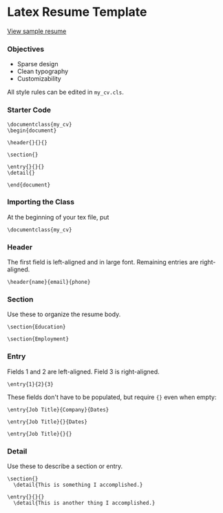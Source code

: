 # Latex Resume Template

[View sample resume](https://github.com/Awjin/cv-template/blob/master/sample.pdf)

### Objectives
- Sparse design
- Clean typography
- Customizability

All style rules can be edited in `my_cv.cls`.

### Starter Code
```
\documentclass{my_cv}
\begin{document}

\header{}{}{}

\section{}

\entry{}{}{}
\detail{}

\end{document}
```

### Importing the Class
At the beginning of your tex file, put
```
\documentclass{my_cv}
```

### Header
The first field is left-aligned and in large font. Remaining entries are right-aligned.
```
\header{name}{email}{phone}
```

### Section
Use these to organize the resume body.
```
\section{Education}

\section{Employment}
```

### Entry
Fields 1 and 2 are left-aligned. Field 3 is right-aligned.
```
\entry{1}{2}{3}
```
These fields don't have to be populated, but require `{}` even when empty:
```
\entry{Job Title}{Company}{Dates}

\entry{Job Title}{}{Dates}

\entry{Job Title}{}{}
```

### Detail
Use these to describe a section or entry.
```
\section{}
  \detail{This is something I accomplished.}

\entry{}{}{}
  \detail{This is another thing I accomplished.}
```
